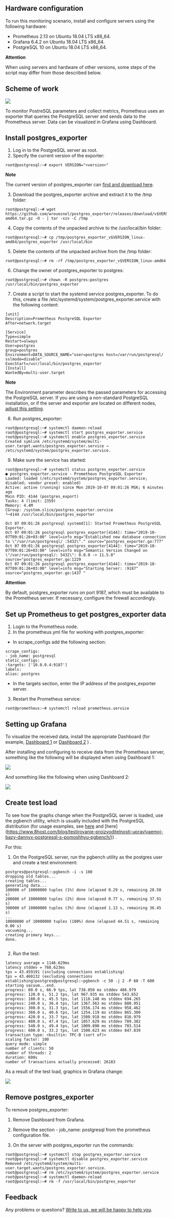 ## Hardware configuration

To run this monitoring scenario, install and configure servers using the following hardware:

- Prometheus 2.13 on Ubuntu 18.04 LTS x86_64.
- Grafana 6.4.2 on Ubuntu 18.04 LTS x86_64.
- PostgreSQL 10 on Ubuntu 18.04 LTS x86_64.

<warn>

**Attention**

When using servers and hardware of other versions, some steps of the script may differ from those described below.

</warn>

## Scheme of work

![](./assets/1572590876768-1572590876768-png)

To monitor PostreSQL parameters and collect metrics, Prometheus uses an exporter that queries the PostgreSQL server and sends data to the Prometheus server. Data can be visualized in Grafana using Dashboard.

## Install postgres_exporter

1. Log in to the PostgreSQL server as root.
2. Specify the current version of the exporter:

```
root@postgresql:~# export VERSION="<version>"
```

<info>

**Note**

The current version of postgres_exporter can [find and download here](https://github.com/wrouesnel/postgres_exporter/releases).

</info>

3. Download the postgres_exporter archive and extract it to the /tmp folder:

```
root@postgreql:~# wget https://github.com/wrouesnel/postgres_exporter/releases/download/v$VERSION/postgres_exporter_v$VERSION_linux-amd64.tar.gz -O - | tar -xzv -C /tmp
```

4. Copy the contents of the unpacked archive to the /usr/local/bin folder:

```
root@postgresql:~# cp /tmp/postgres_exporter_v$VERSION_linux-amd64/postgres_exporter /usr/local/bin
```

5. Delete the contents of the unpacked archive from the /tmp folder:

```
root@postgresql:~# rm -rf /tmp/postgres_exporter_v$VERSION_linux-amd64
```

6. Change the owner of postgres_exporter to postgres:

```
root@postgresql:~# chown -R postgres:postgres /usr/local/bin/postgres_exporter
```

7. Create a script to start the systemd service postgres_exporter. To do this, create a file /etc/systemd/system/postgres_exporter.service with the following content:

```
[unit]
Description=Prometheus PostgreSQL Exporter
After=network.target

[Service]
Type=simple
Restart=always
User=postgres
group=postgres
Environment=DATA_SOURCE_NAME="user=postgres host=/var/run/postgresql/ sslmode=disable"
ExecStart=/usr/local/bin/postgres_exporter
[Install]
WantedBy=multi-user.target
```

<info>

**Note**

The Environment parameter describes the passed parameters for accessing the PostgreSQL server. If you are using a non-standard PostgreSQL installation, or if the server and exporter are located on different nodes, [adjust this setting](https://godoc.org/github.com/lib/pq).

</info>

8. Run postgres_exporter:

```
root@postgresql:~# systemctl daemon-reload
root@postgresql:~# systemctl start postgres_exporter.service
root@postgresql:~# systemctl enable postgres_exporter.service
Created symlink /etc/systemd/system/multi-user.target.wants/postgres_exporter.service → /etc/systemd/system/postgres_exporter.service.
```

9. Make sure the service has started:

```
root@postgresql:~# systemctl status postgres_exporter.service
● postgres_exporter.service - Prometheus PostgreSQL Exporter
Loaded: loaded (/etc/systemd/system/postgres_exporter.service; disabled; vendor preset: enabled)
Active: active (running) since Mon 2019-10-07 09:01:26 MSK; 6 minutes ago
Main PID: 4144 (postgres_export)
Tasks: 4 (limit: 2359)
Memory: 4.4M
CGroup: /system.slice/postgres_exporter.service
└─4144 /usr/local/bin/postgres_exporter

Oct 07 09:01:26 postgresql systemd[1]: Started Prometheus PostgreSQL Exporter.
Oct 07 09:01:26 postgresql postgres_exporter[4144]: time="2019-10-07T09:01:26+03:00" level=info msg="Established new database connection to \"/var/run/postgresql/ :5432\"." source="postgres_exporter.go:777"
Oct 07 09:01:26 postgresql postgres_exporter[4144]: time="2019-10-07T09:01:26+03:00" level=info msg="Semantic Version Changed on \"/var/run/postgresql/: 5432\": 0.0.0 -> 11.5.0" source="postgres_exporter.go:1229
Oct 07 09:01:26 postgresql postgres_exporter[4144]: time="2019-10-07T09:01:26+03:00" level=info msg="Starting Server: :9187" source="postgres_exporter.go:1437 "
```
<warn>

**Attention**

By default, postgres_exporter runs on port 9187, which must be available to the Prometheus server. If necessary, configure the firewall accordingly.

</warn>

## Set up Prometheus to get postgres_exporter data

1. Login to the Prometheus node.
2. In the prometheus.yml file for working with postgres_exporter:

- In scrape_configs add the following section:

```
scrape_configs:
- job_name: postgresql
static_configs:
-targets: ['10.0.0.4:9187']
labels:
alias: postgres

```

- In the targets section, enter the IP address of the postgres_exporter server.

3. Restart the Prometheus service:

```
root@prometheus:~# systemctl reload prometheus.service

```

## Setting up Grafana

To visualize the received data, install the appropriate Dashboard (for example, [Dashboard 1](https://grafana.com/grafana/dashboards/455) or [Dashboard 2](https://grafana.com/grafana/dashboards/9628) ) .

After installing and configuring to receive data from the Prometheus server, something like the following will be displayed when using Dashboard 1:

![](./assets/1572590118820-1572590118820-png)

And something like the following when using Dashboard 2:

**![](./assets/1572590138354-1572590138354-png)**

## Create test load

To see how the graphs change when the PostgreSQL server is loaded, use the pgbench utility, which is usually included with the PostgreSQL distribution (for usage examples, see [here](https://wiki.postgresql.org/wiki/Pgbench) and [here] (https://www.8host.com/blog/testirovanie-proizvoditelnosti-upravlyaemoj-bazy-dannyx-postgresql-s-pomoshhyu-pgbench/)) .

For this:

1. On the PostgreSQL server, run the pgbench utility as the postgres user and create a test environment:

```
postgres@postgresql:~pgbench -i -s 100
dropping old tables...
creating tables...
generating data...
100000 of 10000000 tuples (1%) done (elapsed 0.29 s, remaining 28.50 s)
200000 of 10000000 tuples (2%) done (elapsed 0.77 s, remaining 37.91 s)
300000 of 10000000 tuples (3%) done (elapsed 1.13 s, remaining 36.45 s)
...
10000000 of 10000000 tuples (100%) done (elapsed 44.51 s, remaining 0.00 s)
vacuuming...
creating primary keys...
done.


```

2. Run the test:

```
latency average = 1146.629ms
latency stddev = 788.623ms
tps = 43.459191 (including connections establishing)
tps = 43.460132 (excluding connections establishing)postgres@postgresql:~pgbench -c 50 -j 2 -P 60 -T 600
starting vacuum...end.
progress: 60.0 s, 66.9 tps, lat 738.050 ms stddev 486.979
progress: 120.0 s, 51.2 tps, lat 967.935 ms stddev 543.852
progress: 180.0 s, 45.5 tps, lat 1110.148 ms stddev 694.265
progress: 240.0 s, 36.4 tps, lat 1367.563 ms stddev 880.951
progress: 300.0 s, 31.3 tps, lat 1556.174 ms stddev 958.462
progress: 360.0 s, 40.6 tps, lat 1254.119 ms stddev 865.300
progress: 420.0 s, 33.7 tps, lat 1500.918 ms stddev 816.979
progress: 480.0 s, 47.4 tps, lat 1057.629 ms stddev 789.382
progress: 540.0 s, 49.4 tps, lat 1009.890 ms stddev 703.514
progress: 600.0 s, 33.2 tps, lat 1500.623 ms stddev 847.839
transaction type: <builtin: TPC-B (sort of)>
scaling factor: 100
query mode: simple
number of clients: 50
number of threads: 2
duration: 600s
number of transactions actually processed: 26183
```

As a result of the test load, graphics in Grafana change:

**![](./assets/1572590394406-1572590394406-png)**

## Remove postgres_exporter

To remove postgres_exporter:

1. Remove Dashboard from Grafana.

2. Remove the section - job_name: postgresql from the prometheus configuration file.

3. On the server with postgres_exporter run the commands:

```
root@postgresql:~# systemctl stop postgres_exporter.service
root@postgresql:~# systemctl disable postgres_exporter.service
Removed /etc/systemd/system/multi-user.target.wants/postgres_exporter.service.
root@postgresql:~# rm /etc/systemd/system/postgres_exporter.service
root@postgresql:~# systemctl daemon-reload
root@postgresql:~# rm -f /usr/local/bin/postgres_exporter
```

## **Feedback**

Any problems or questions? [Write to us, we will be happy to help you](https://mcs.mail.ru/help/contact-us).
